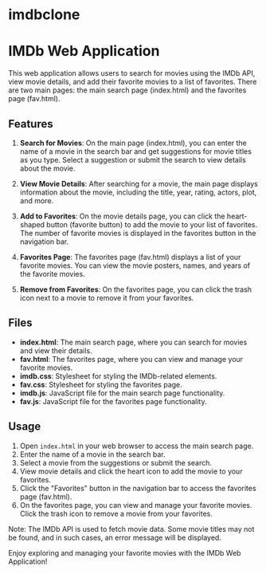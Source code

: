 # imdbclone
# IMDb Web Application

This web application allows users to search for movies using the IMDb API, view movie details, and add their favorite movies to a list of favorites. There are two main pages: the main search page (index.html) and the favorites page (fav.html).

## Features

1. **Search for Movies**: On the main page (index.html), you can enter the name of a movie in the search bar and get suggestions for movie titles as you type. Select a suggestion or submit the search to view details about the movie.

2. **View Movie Details**: After searching for a movie, the main page displays information about the movie, including the title, year, rating, actors, plot, and more.

3. **Add to Favorites**: On the movie details page, you can click the heart-shaped button (favorite button) to add the movie to your list of favorites. The number of favorite movies is displayed in the favorites button in the navigation bar.

4. **Favorites Page**: The favorites page (fav.html) displays a list of your favorite movies. You can view the movie posters, names, and years of the favorite movies.

5. **Remove from Favorites**: On the favorites page, you can click the trash icon next to a movie to remove it from your favorites.

## Files

- **index.html**: The main search page, where you can search for movies and view their details.
- **fav.html**: The favorites page, where you can view and manage your favorite movies.
- **imdb.css**: Stylesheet for styling the IMDb-related elements.
- **fav.css**: Stylesheet for styling the favorites page.
- **imdb.js**: JavaScript file for the main search page functionality.
- **fav.js**: JavaScript file for the favorites page functionality.

## Usage

1. Open `index.html` in your web browser to access the main search page.
2. Enter the name of a movie in the search bar.
3. Select a movie from the suggestions or submit the search.
4. View movie details and click the heart icon to add the movie to your favorites.
5. Click the "Favorites" button in the navigation bar to access the favorites page (fav.html).
6. On the favorites page, you can view and manage your favorite movies. Click the trash icon to remove a movie from your favorites.

Note: The IMDb API is used to fetch movie data. Some movie titles may not be found, and in such cases, an error message will be displayed.

Enjoy exploring and managing your favorite movies with the IMDb Web Application!

